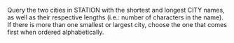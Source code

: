 Query the two cities in STATION with the shortest and longest CITY names, 
as well as their respective lengths (i.e.: number of characters in the name). 
If there is more than one smallest or largest city,
choose the one that comes first when ordered alphabetically.
